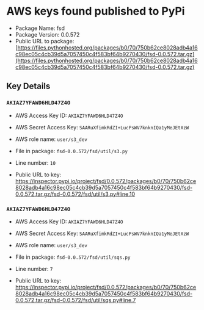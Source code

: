 # AWS keys found published to PyPi

* Package Name: fsd
* Package Version: 0.0.572
* Public URL to package: [https://files.pythonhosted.org/packages/b0/70/750b62ce8028adb4a16c98ec05c4cb39d5a7057450c4f583bf64b9270430/fsd-0.0.572.tar.gz](https://files.pythonhosted.org/packages/b0/70/750b62ce8028adb4a16c98ec05c4cb39d5a7057450c4f583bf64b9270430/fsd-0.0.572.tar.gz)

## Key Details

### `AKIAZ7YFAWD6HLD47Z4O`

* AWS Access Key ID: `AKIAZ7YFAWD6HLD47Z4O`
* AWS Secret Access Key: `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` 
* AWS role name: `user/s3_dev`
* File in package: `fsd-0.0.572/fsd/util/s3.py`
* Line number: `10`

* Public URL to key: https://inspector.pypi.io/project/fsd/0.0.572/packages/b0/70/750b62ce8028adb4a16c98ec05c4cb39d5a7057450c4f583bf64b9270430/fsd-0.0.572.tar.gz/fsd-0.0.572/fsd/util/s3.py#line.10



### `AKIAZ7YFAWD6HLD47Z4O`

* AWS Access Key ID: `AKIAZ7YFAWD6HLD47Z4O`
* AWS Secret Access Key: `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` 
* AWS role name: `user/s3_dev`
* File in package: `fsd-0.0.572/fsd/util/sqs.py`
* Line number: `7`

* Public URL to key: https://inspector.pypi.io/project/fsd/0.0.572/packages/b0/70/750b62ce8028adb4a16c98ec05c4cb39d5a7057450c4f583bf64b9270430/fsd-0.0.572.tar.gz/fsd-0.0.572/fsd/util/sqs.py#line.7


